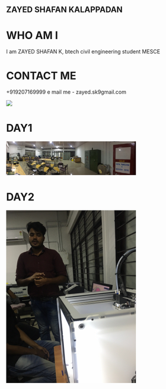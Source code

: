 
## ZAYED SHAFAN KALAPPADAN 
# WHO AM I 
I am ZAYED SHAFAN K, btech civil engineering student MESCE





  
# CONTACT ME 
+919207169999
e mail me - zayed.sk9gmail.com



<img src=https://github.com/zayedshafank/zayedshafank.github.io/blob/master/IMG-20170804-WA0051%5B1%5D.jpg>



# DAY1
<img src="/IMG-20170804-WA0051[1].jpg" width="350"/>



# DAY2



<img src="/image1 - Copy.JPG" width="350"/>
